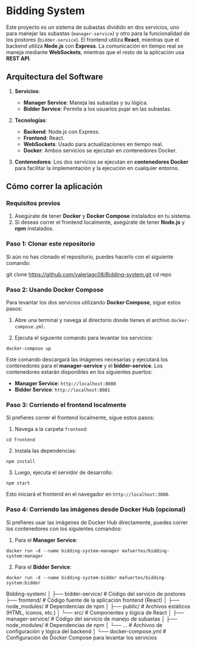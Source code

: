 # Bidding System

Este proyecto es un sistema de subastas dividido en dos servicios, uno para manejar las subastas (`manager-service`) y otro para la funcionalidad de los postores (`bidder-service`). El frontend utiliza **React**, mientras que el backend utiliza **Node.js** con **Express**. La comunicación en tiempo real se maneja mediante **WebSockets**, mientras que el resto de la aplicación usa **REST API**.

## Arquitectura del Software

1. **Servicios**:
   - **Manager Service**: Maneja las subastas y su lógica.
   - **Bidder Service**: Permite a los usuarios pujar en las subastas.

2. **Tecnologías**:
   - **Backend**: Node.js con Express.
   - **Frontend**: React.
   - **WebSockets**: Usado para actualizaciones en tiempo real.
   - **Docker**: Ambos servicios se ejecutan en contenedores Docker.

3. **Contenedores**:
   Los dos servicios se ejecutan en **contenedores Docker** para facilitar la implementación y la ejecución en cualquier entorno.

## Cómo correr la aplicación

### Requisitos previos

1. Asegúrate de tener **Docker** y **Docker Compose** instalados en tu sistema.
2. Si deseas correr el frontend localmente, asegúrate de tener **Node.js** y **npm** instalados.

### Paso 1: Clonar este repositorio

Si aún no has clonado el repositorio, puedes hacerlo con el siguiente comando:

git clone https://github.com/valeriagc08/Bidding-system.git cd repo


### Paso 2: Usando Docker Compose

Para levantar los dos servicios utilizando **Docker Compose**, sigue estos pasos:

1. Abre una terminal y navega al directorio donde tienes el archivo `docker-compose.yml`.

2. Ejecuta el siguiente comando para levantar los servicios:

`docker-compose up`


Este comando descargará las imágenes necesarias y ejecutará los contenedores para el **manager-service** y el **bidder-service**. Los contenedores estarán disponibles en los siguientes puertos:

- **Manager Service**: `http://localhost:8080`
- **Bidder Service**: `http://localhost:8081`

### Paso 3: Corriendo el frontend localmente

Si prefieres correr el frontend localmente, sigue estos pasos:

1. Navega a la carpeta `frontend`:

`cd frontend`


2. Instala las dependencias:

`npm install`

3. Luego, ejecuta el servidor de desarrollo:

`npm start`


Esto iniciará el frontend en el navegador en `http://localhost:3000`.

### Paso 4: Corriendo las imágenes desde Docker Hub (opcional)

Si prefieres usar las imágenes de Docker Hub directamente, puedes correr los contenedores con los siguientes comandos:

1. Para el **Manager Service**:

`docker run -d --name bidding-system-manager mafuertes/bidding-system:manager`


2. Para el **Bidder Service**:

`docker run -d --name bidding-system-bidder mafuertes/bidding-system:bidder`

Bidding-system/
│
├── bidder-service/       # Código del servicio de postores
├── frontend/             # Código fuente de la aplicación frontend (React)
│   ├── node_modules/     # Dependencias de npm
│   ├── public/           # Archivos estáticos (HTML, iconos, etc.)
│   └── src/              # Componentes y lógica de React
│
├── manager-service/      # Código del servicio de manejo de subastas
│   ├── node_modules/     # Dependencias de npm
│   └── ...               # Archivos de configuración y lógica del backend
│
└── docker-compose.yml    # Configuración de Docker Compose para levantar los servicios
